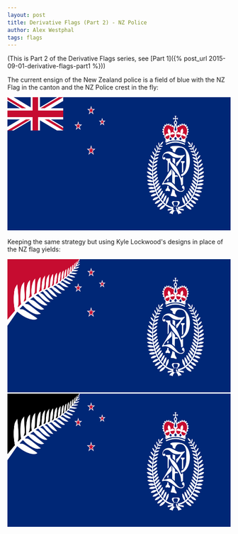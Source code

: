 ```yaml
---
layout: post
title: Derivative Flags (Part 2) - NZ Police
author: Alex Westphal
tags: flags
---
```


(This is Part 2 of the Derivative Flags series, see [Part 1]({% post_url 2015-09-01-derivative-flags-part1 %}))

The current ensign of the New Zealand police is a field of blue with the NZ Flag in the canton and the
NZ Police crest in the fly:

<img src="/flags/current-police-ensign.svg" width="600" height="300"/>

Keeping the same strategy but using Kyle Lockwood's designs in place of the NZ flag yields:

<img src="/flags/fern-RWB-police-ensign.svg" width="600" height="300"/>

<img src="/flags/fern-BWB-police-ensign.svg" width="600" height="300"/>